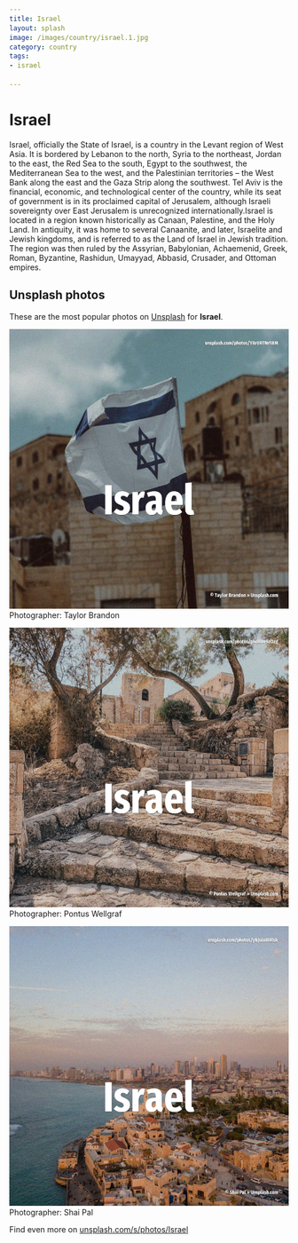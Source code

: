 ```yaml
---
title: Israel
layout: splash
image: /images/country/israel.1.jpg
category: country
tags:
- israel

---
```

# Israel

Israel, officially the State of Israel, is a country in the Levant region of West Asia. It is bordered by Lebanon to the north, Syria to the northeast, Jordan to the east, the Red Sea to  the south, Egypt to the southwest, the Mediterranean Sea to the west, and the Palestinian  territories – the West Bank along the east and the Gaza Strip along the southwest. Tel Aviv is the financial, economic, and technological center of the country, while its seat of  government is in its proclaimed capital of Jerusalem, although Israeli sovereignty over East  Jerusalem is unrecognized internationally.Israel is located in a region known historically as  Canaan, Palestine, and the Holy Land. In antiquity, it was home to several Canaanite, and later,  Israelite and Jewish kingdoms, and is  referred to as the Land of Israel in Jewish tradition. The region was then ruled by the Assyrian, Babylonian, Achaemenid, Greek, Roman, Byzantine,  Rashidun, Umayyad, Abbasid, Crusader, and Ottoman empires. 

 
## Unsplash photos
These are the most popular photos on [Unsplash](https://unsplash.com) for **Israel**.
 
![Israel](/images/country/israel.1.jpg)
Photographer:  Taylor Brandon
 
![Israel](/images/country/israel.2.jpg)
Photographer:  Pontus Wellgraf
 
![Israel](/images/country/israel.3.jpg)
Photographer:  Shai Pal
 
Find even more on [unsplash.com/s/photos/Israel](https://unsplash.com/s/photos/Israel)
 
